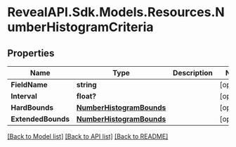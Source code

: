 # RevealAPI.Sdk.Models.Resources.NumberHistogramCriteria
## Properties

Name | Type | Description | Notes
------------ | ------------- | ------------- | -------------
**FieldName** | **string** |  | [optional] 
**Interval** | **float?** |  | [optional] 
**HardBounds** | [**NumberHistogramBounds**](NumberHistogramBounds.md) |  | [optional] 
**ExtendedBounds** | [**NumberHistogramBounds**](NumberHistogramBounds.md) |  | [optional] 

[[Back to Model list]](../README.md#documentation-for-models) [[Back to API list]](../README.md#documentation-for-api-endpoints) [[Back to README]](../README.md)

